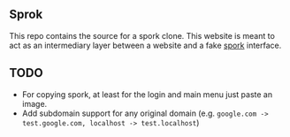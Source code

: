 ## Sprok
This repo contains the source for a spork clone. This website is meant to act as an intermediary layer between a website and a fake [spork](https://app.spork.school/) interface.

## TODO
- For copying spork, at least for the login and main menu just paste an image.
- Add subdomain support for any original domain (e.g. ```google.com -> test.google.com, localhost -> test.localhost```)